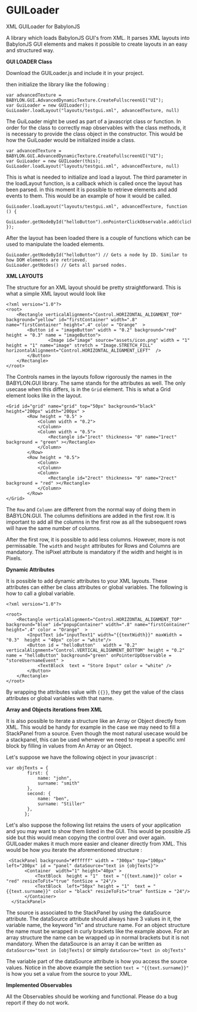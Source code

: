# GUILoader
XML GUILoader for BabylonJS


A library which loads BabylonJS GUI's from XML. It parses XML layouts into BabylonJS GUI elements and makes it possible to create layouts 
in an easy and structured way.

**GUI LOADER Class**

Download the GUILoader.js and include it in your project. 

then initialize the library like the following : 

```
var advancedTexture = BABYLON.GUI.AdvancedDynamicTexture.CreateFullscreenUI("UI");
var GuiLoader = new GUILoader();
GuiLoader.loadLayout("layouts/testgui.xml", advancedTexture, null)
```
The GuiLoader might be used as part of a javascript class or function. In order for the class to correctly map observables with the class methods, it is necessary to provide the class object in the constructor. This would be how the GuiLoader would be initialized inside a class.


```
var advancedTexture = BABYLON.GUI.AdvancedDynamicTexture.CreateFullscreenUI("UI");
var GuiLoader = new GUILoader(this);
GuiLoader.loadLayout("layouts/testgui.xml", advancedTexture, null)
```

This is what is needed to initialize and load a layout. The third parameter in the loadLayout function, is a callback which is called
once the layout has been parsed. in this moment it is possible to retrieve elements and add events to them. This would be an example
of how it would be called.

```
GuiLoader.loadLayout("layouts/testgui.xml", advancedTexture, function () {
    GuiLoader.getNodeById("helloButton").onPointerClickObservable.add(clickEvent);
});
```

After the layout has been loaded there is a couple of functions which can be used to manipulate the loaded elements. 

```
GuiLoader.getNodeById("helloButton") // Gets a node by ID. Similar to how DOM elements are retrieved.
GuiLoader.getNodes() // Gets all parsed nodes. 

```

**XML LAYOUTS**

The structure for an XML layout should be pretty straightforward. This is what a simple XML layout would look like 

```
<?xml version="1.0"?>
<root>
    <Rectangle verticalAlignment="Control.HORIZONTAL_ALIGNMENT_TOP" background="yellow" id="firstContainer" width=".8" name="firstContainer" height=".4" color = "Orange"  > 
        <Button id = "imageButton" width = "0.2" background="red" height = "0.3" name = "imageButton"> 
                <Image id="image" source="assets/icon.png" width = "1" height = "1" name="image" stretch = "Image.STRETCH_FILL" horizontalAlignment="Control.HORIZONTAL_ALIGNMENT_LEFT"  /> 
        </Button>  
    </Rectangle> 
</root>
```

The Controls names in the layouts follow rigorously the names in the BABYLON.GUI library. The same stands for the attributes as well. The
only usecase when this differs, is in the `Grid` element. This is what a Grid element looks like in the layout.

```
<Grid id="grid" name="grid" top="50px" background="black" height="200px" width="200px" >
        <Row height = "0.5" >
            <Column width = "0.2"> 
            </Column>
            <Column width = "0.5"> 
                <Rectangle id="1rect" thickness= "0" name="1rect" background = "green" ></Rectangle>
            </Column>
        </Row>
        <Row height = "0.5">
            <Column> 
            </Column>
            <Column> 
                <Rectangle id="2rect" thickness= "0" name="2rect" background = "red" ></Rectangle>
            </Column>
        </Row>
</Grid> 

```

The `Row` and `Column` are different from the normal way of doing them in BABYLON.GUI. The columns definitions are added in the first row. 
It is important to add all the columns in the first row as all the subsequent rows will have the same number of columns. 

After the first row, it is possible to add less columns. However, more is not permissable. The `width` and `height` attributes for Rows and Columns are mandatory. The isPixel attribute is mandatory if the width and height is in Pixels. 

**Dynamic Attributes**

It is possible to add dynamic attributes to your XML layouts. These attributes can either be class attributes or global variables. The following is how to call a global variable.

```
<?xml version="1.0"?>

<root>
    <Rectangle verticalAlignment="Control.HORIZONTAL_ALIGNMENT_TOP" background="blue" id="popupContainer" width=".8" name="firstContainer" height=".4" color = "Orange"  > 
        <InputText id="inputText1" width="{{textWidth}}" maxWidth = "0.3"  height = "40px" color = "white"/> 
        <Button id = "helloButton"   width = "0.2" verticalAlignment="Control.VERTICAL_ALIGNMENT_BOTTOM" height = "0.2" name = "helloButton" background="green" onPointerUpObservable = "storeUsernameEvent" > 
            <TextBlock  text = "Store Input" color = "white" /> 
        </Button>
    </Rectangle> 
</root>

```

By wrapping the attributes value with `{{}}`, they get the value of the class attributes or global variables with that name. 

**Array and Objects iterations from XML**

It is also possible to iterate a structure like an Array or Object directly from XML. This would be handy for example in the case we may need to fill a StackPanel from a source. Even though the most natural usecase would be a stackpanel, this can be used whenever we need to repeat a specific xml block by filling in values from An Array or an Object.

Let's suppose we have the following object in your javascript :

```
var objTexts = {
        first: {
            name: "john",
            surname: "smith"
        },
        second: {
            name: "ben",
            surname: "Stiller"
        },
       };
```
Let's also suppose the following list retains the users of your application and you may want to show them listed in the GUI. This would be possible JS side but this would mean copying the control over and over again. GUILoader makes it much more easier and cleaner directly from XML. This would be how you iterate the aforementioned structure :

 ```
  <StackPanel background="#ffffff" width = "300px" top="100px" left="200px" id = "panel" dataSource="text in {objTexts}"> 
        <Container  width="1" height="40px" >
            <TextBlock  height = "1"  text = "{{text.name}}" color = "red" resizeToFit="true" fontSize = "24"/>  
            <TextBlock  left="50px" height = "1"  text = "{{text.surname}}" color = "black" resizeToFit="true" fontSize = "24"/>  
        </Container>
   </StackPanel>
 ```

The source is associated to the StackPanel by using the dataSource attribute. The dataSource attribute should always have 3 values in it, the variable name, the keyword "in" and structure name. For an object structure the name must be wrapped in curly brackets like the example above. For an array structure the name can be wrapped up in normal brackets but it is not mandatory. When the dataSource is an array it can be written as `dataSource="text in [objTexts]` or simply `dataSource="text in objTexts"`

The variable part of the dataSource attribute is how you access the source values. Notice in the above example the section `text = "{{text.surname}}"` is how you set a value from the source to your XML. 

**Implemented Observables**

All the Observables should be working and functional. Please do a bug report if they do not work. 
